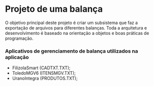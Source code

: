 # Projeto de uma balança

O objetivo principal deste projeto é criar um subsistema que faz a exportação de arquivos para diferentes balanças. Toda a arquitetura e desenvolvimento é baseado na orientação a objetos e boas práticas de programação.

### Aplicativos de gerenciamento de balança utilizados na aplicação
- FilizolaSmart (CADTXT.TXT);
- ToledoMGV6 (ITENSMGV.TXT);
- UranoIntegra (PRODUTOS.TXT);
